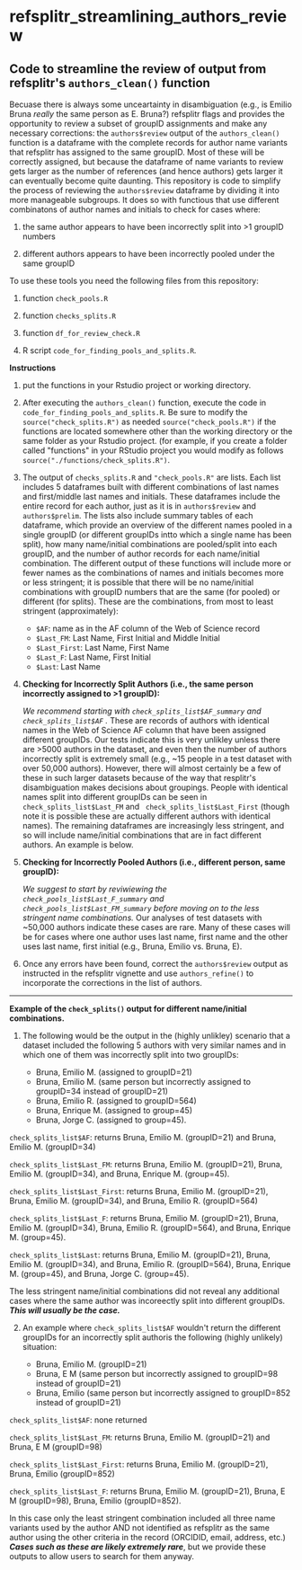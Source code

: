# refsplitr_streamlining_authors_review

## Code to streamline the review of output from refsplitr's ```authors_clean()``` function



Becuase there is always some unceartainty in disambiguation (e.g., is Emilio Bruna *really* the same person as E. Bruna?) refsplitr flags and provides the opportunity to review a subset of groupID assignments and make any necessary corrections: the ```authors$review``` output of the ```authors_clean()``` function is a dataframe with the complete records for author name variants that refsplitr has assigned to the same groupID. Most of these will be correctly assigned, but because the dataframe of name variants to review gets larger as the number of references (and hence authors) gets larger it can eventually become quite daunting. This repository is code to simplify the process of reviewing the ```authors$review``` dataframe by dividing it into more manageable subgroups. It does so with functious that use different combinatons of author names and initials to check for cases where:

   1) the same author appears to have been incorrectly split into >1 groupID numbers
   
   2) different authors appears to have been incorrectly pooled under the same groupID

To use these tools you need the following files from this repository:

   1) function ```check_pools.R```

   2) function ```checks_splits.R```

   3) function ```df_for_review_check.R```

   4) R script ```code_for_finding_pools_and_splits.R```.

**Instructions**

1) put the functions in your Rstudio project or working directory. 

2) After executing the ```authors_clean()``` function, execute the code in ```code_for_finding_pools_and_splits.R```. Be sure to modify the ```source("check_splits.R")``` as needed ```source("check_pools.R")``` if the functions are located somewhere other than the working directory or the same folder as your Rstudio project. (for example, if you create a folder called "functions" in your RStudio project you would modify as follows ```source("./functions/check_splits.R")```.

3) The output of ```checks_splits.R``` and ```"check_pools.R"``` are lists. Each list includes 5 dataframes built with different combinations of last names and first/middle last names and initials. These dataframes include the entire record for each author, just as it is in ```authors$review``` and ```authors$prelim```.  The lists also include summary tables of each dataframe, which provide an overview of the different names pooled in a single groupID (or different groupIDs intto which a single name has been split), how many name/initial combinations are pooled/split into each groupID, and the number of author records for each name/initial combination. The different output of these functions will include more or fewer names as the combinations of names and initials becomes more or less stringent; it is possible that there will be no name/initial combinations with groupID numbers that are the same (for pooled) or different (for splits). These are the combinations, from most to least stringent (approximately): 

     - ```$AF```: name as in the AF column of the Web of Science record
     - ```$Last_FM```: Last Name, First Initial and Middle Initial
     - ```$Last_First```: Last Name, First Name
     - ```$Last_F```: Last Name, First Initial
     - ```$Last```: Last Name

  
4) **Checking for Incorrectly Split Authors (i.e., the same person incorrectly assigned to >1 groupID):**

    *We recommend starting with ```check_splits_list$AF_summary```  and ```check_splits_list$AF``` .* These are records of    authors with       identical names in the Web of Science AF column that have been assigned different groupIDs. Our tests indicate this is very unlikley unless there are >5000 authors in the dataset, and even then the number of authors incorrectly split is extremely small (e.g., ~15 people in a test dataset with over 50,000 authors). However, there will almost certainly be a few of these in such larger datasets because of the way that resplitr's disambiguation makes decisions about groupings. People with identical names split into different groupIDs can be seen in ```check_splits_list$Last_FM``` and ``` check_splits_list$Last_First``` (though note it is possible these are actually different authors with identical names). The remaining dataframes are increasingly less stringent, and so will include name/initial combinations that are in fact different authors. An example is below. 

5) **Checking for Incorrectly Pooled Authors (i.e., different person, same groupID):**

    *We suggest to start by reviwiewing the ```check_pools_list$Last_F_summary``` and ```check_pools_list$Last_FM_summary``` before moving on to the less stringent name combinations.* Our analyses of test datasets with ~50,000 authors indicate these cases are rare. Many of these cases will be for cases where one author uses last name, first name  and the other uses last name, first initial (e.g., Bruna, Emilio vs. Bruna, E). 

6) Once any errors have been found, correct the ```authors$review``` output as instructed in the refsplitr vignette and use ```authors_refine()``` to incorporate the corrections in the list of authors. 





***
**Example of the ```check_splits()``` output for different name/initial combinations.**

1) The following would be the output in the (highly unlikley) scenario that a dataset included the following 5 authors with very similar names and in which one of them was incorrectly split into two groupIDs:  

   - Bruna, Emilio M. (assigned to groupID=21)
   - Bruna, Emilio M. (same person but incorrectly assigned to groupID=34 instead of groupID=21)
   - Bruna, Emilio R. (assigned to groupID=564)
   - Bruna, Enrique M. (assigned to group=45)
   - Bruna, Jorge C. (assigned to group=45).

  ```check_splits_list$AF```: returns Bruna, Emilio M. (groupID=21) and Bruna, Emilio M. (groupID=34) 
  
  ```check_splits_list$Last_FM```: returns Bruna, Emilio M. (groupID=21), Bruna, Emilio M. (groupID=34), and Bruna, Enrique M. (group=45).
  
  ```check_splits_list$Last_First```: returns Bruna, Emilio M. (groupID=21), Bruna, Emilio M. (groupID=34), and Bruna, Emilio R. (groupID=564) 
  
  ```check_splits_list$Last_F```: returns Bruna, Emilio M. (groupID=21), Bruna, Emilio M. (groupID=34), Bruna, Emilio R. (groupID=564), and Bruna, Enrique M. (group=45).
  
  ```check_splits_list$Last```: returns Bruna, Emilio M. (groupID=21), Bruna, Emilio M. (groupID=34), and Bruna, Emilio R. (groupID=564), Bruna, Enrique M. (group=45), and Bruna, Jorge C. (group=45).

The less stringent name/initial combinations did not reveal any additional cases where the same author was incoreectly split into different groupIDs. ***This will usually be the case.*** 

2) An example where ```check_splits_list$AF``` wouldn't return the different groupIDs for an incorrectly split authoris the following (highly unlikely) situation: 

   - Bruna, Emilio M. (groupID=21)
   - Bruna, E M (same person but incorrectly assigned to groupID=98 instead of groupID=21)
   - Bruna, Emilio (same person but incorrectly assigned to groupID=852 instead of groupID=21)

  ```check_splits_list$AF```: none returned  
  
  ```check_splits_list$Last_FM```: returns Bruna, Emilio M. (groupID=21) and Bruna,  E M (groupID=98)
  
  ```check_splits_list$Last_First```: returns Bruna, Emilio M. (groupID=21), Bruna, Emilio (groupID=852)
  
  ```check_splits_list$Last_F```: returns Bruna, Emilio M. (groupID=21), Bruna, E M (groupID=98), Bruna, Emilio (groupID=852).

In this case only the least stringent combination included all three name variants used by the author AND not identified as refsplitr as the same author using the other criteria in the record (ORCIDID, email, address, etc.) ***Cases such as these are likely extremely rare***, but we provide these outputs to allow users to search for them anyway. 


